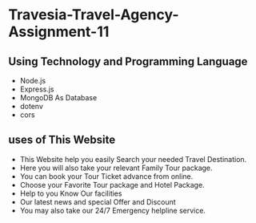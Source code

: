 # Travesia-Travel-Agency-Assignment-11

## Using Technology and Programming Language
* Node.js
* Express.js
* MongoDB As Database
* dotenv
* cors 
## uses of This Website

- This Website help you easily Search your needed Travel Destination.
- Here you will also take your relevant Family Tour package.
- You can book your Tour Ticket advance from online.
- Choose your Favorite Tour package and Hotel Package.
- Help to you Know Our facilities
- Our latest news and special Offer and Discount
- You may also take our 24/7 Emergency helpline service.